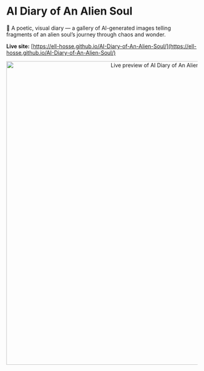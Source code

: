 # AI Diary of An Alien Soul

🌌 A poetic, visual diary — a gallery of AI-generated images telling fragments of an alien soul’s journey through chaos and wonder.

**Live site:** [https://ell-hosse.github.io/AI-Diary-of-An-Alien-Soul/](https://ell-hosse.github.io/AI-Diary-of-An-Alien-Soul/)
<p align="center">
  <a href="https://ell-hosse.github.io/AI-Diary-of-An-Alien-Soul/">
    <img
      src="https://image.thum.io/get/maxAge/1/width/2000/crop/800/https://ell-hosse.github.io/AI-Diary-of-An-Alien-Soul/?v=0000002"
      alt="Live preview of AI Diary of An Alien Soul"
      width="800">
  </a>
</p>

